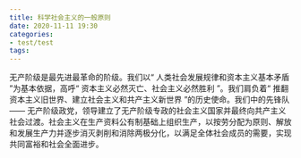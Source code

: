 ```yaml
---
title: 科学社会主义的一般原则
date: 2020-11-11 19:30
categories:
- test/test
tags:
---
```


无产阶级是最先进最革命的阶级。我们以“ 人类社会发展规律和资本主义基本矛盾 ”为基本依据，高呼“ 资本主义必然灭亡、社会主义必然胜利 ”。我们肩负着“ 推翻资本主义旧世界、建立社会主义和共产主义新世界 ”的历史使命。我们中的先锋队 —— 无产阶级政党，领导建立了无产阶级专政的社会主义国家并最终向共产主义社会过渡。社会主义在生产资料公有制基础上组织生产，以按劳分配为原则、解放和发展生产力并逐步消灭剥削和消除两极分化，以满足全体社会成员的需要，实现共同富裕和社会全面进步。
